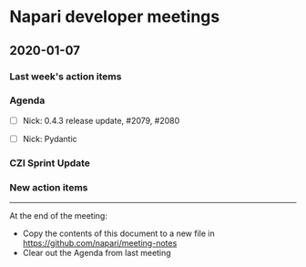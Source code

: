 # Napari developer meetings

## 2020-01-07

### Last week's action items

### Agenda
- [ ] Nick: 0.4.3 release update, #2079, #2080
- [ ] Nick: Pydantic


### CZI Sprint Update



### New action items

------

At the end of the meeting:
- Copy the contents of this document to a new file in https://github.com/napari/meeting-notes
- Clear out the Agenda from last meeting
